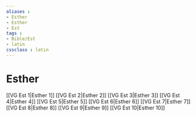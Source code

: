 ```yaml
---
aliases : 
- Esther
- Esther
- Est
tags : 
- Bible/Est
- latin
cssclass : latin
---
```


# Esther

[[VG Est 1|Esther 1]]
[[VG Est 2|Esther 2]]
[[VG Est 3|Esther 3]]
[[VG Est 4|Esther 4]]
[[VG Est 5|Esther 5]]
[[VG Est 6|Esther 6]]
[[VG Est 7|Esther 7]]
[[VG Est 8|Esther 8]]
[[VG Est 9|Esther 9]]
[[VG Est 10|Esther 10]]
